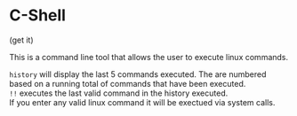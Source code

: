 # C-Shell
(get it) <br />

This is a command line tool that allows the user to execute linux commands. <br />

`history` will display the last 5 commands executed. The are numbered based on a running total of commands that have been executed. <br />
`!!` executes the last valid command in the history executed. <br />
If you enter any valid linux command it will be exectued via system calls. <br />
